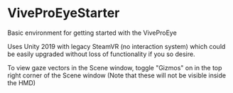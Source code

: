 # ViveProEyeStarter
 Basic environment for getting started with the ViveProEye
 
Uses Unity 2019 with legacy SteamVR (no interaction system) which could be easily upgraded without loss of functionality if you so desire.

To view gaze vectors in the Scene window, toggle "Gizmos" on in the top right corner of the Scene window (Note that these will not be visible inside the HMD)

